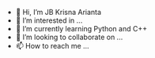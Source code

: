 - 👋 Hi, I’m JB Krisna Arianta
- 👀 I’m interested in ...
- 🌱 I’m currently learning Python and C++ 
- 💞️ I’m looking to collaborate on ...
- 📫 How to reach me ...

<!---
krisnaarianta/krisnaarianta is a ✨ special ✨ repository because its `README.md` (this file) appears on your GitHub profile.
You can click the Preview link to take a look at your changes.
--->
